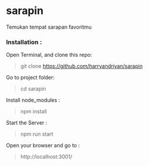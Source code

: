 # sarapin
Temukan tempat sarapan favoritmu

### Installation :
Open Terminal, and clone this repo:  
> git clone https://github.com/harryandriyan/sarapin

Go to project folder:
> cd sarapin

Install node_modules :  
> npm install  

Start the Server :
> npm run start  

Open your browser and go to :
> http://localhost:3001/
